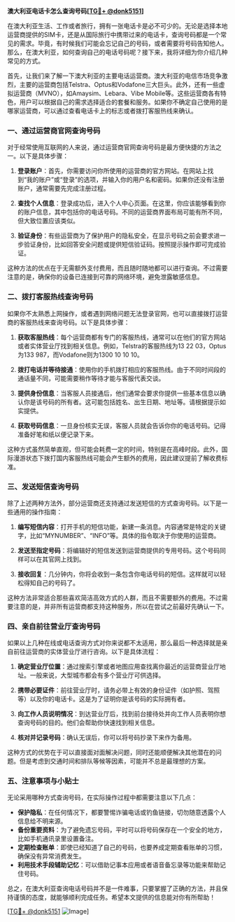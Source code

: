 **澳大利亚电话卡怎么查询号码[[TG💪+ @donk5151](https://t.me/s/donk5151)]**

在澳大利亚生活、工作或者旅行，拥有一张电话卡是必不可少的。无论是选择本地运营商提供的SIM卡，还是从国际旅行中携带过来的电话卡，查询号码都是一个常见的需求。毕竟，有时候我们可能会忘记自己的号码，或者需要将号码告知他人。那么，在澳大利亚，如何查询自己的电话号码呢？接下来，我将详细为你介绍几种常见的方式。

首先，让我们来了解一下澳大利亚的主要电话运营商。澳大利亚的电信市场竞争激烈，主要的运营商包括Telstra、Optus和Vodafone三大巨头。此外，还有一些虚拟运营商（MVNO），如Amaysim、Lebara、Vibe Mobile等。这些运营商各有特色，用户可以根据自己的需求选择适合的套餐和服务。如果你不确定自己使用的是哪家运营商，可以通过查看电话卡上的标志或者拨打客服热线来确认。

### **一、通过运营商官网查询号码**

对于经常使用互联网的人来说，通过运营商官网查询号码是最方便快捷的方法之一。以下是具体步骤：

1. **登录账户**：首先，你需要访问你所使用的运营商的官方网站。在网站上找到“我的账户”或“登录”的选项，并输入你的用户名和密码。如果你还没有注册账户，通常需要先完成注册过程。

2. **查找个人信息**：登录成功后，进入个人中心页面。在这里，你应该能够看到你的账户信息，其中包括你的电话号码。不同的运营商界面布局可能有所不同，但大致位置应该类似。

3. **验证身份**：有些运营商为了保护用户的隐私安全，在显示号码之前会要求进一步验证身份，比如回答安全问题或提供短信验证码。按照提示操作即可完成验证。

这种方法的优点在于无需额外支付费用，而且随时随地都可以进行查询。不过需要注意的是，确保你的设备已连接到可靠的网络环境，避免泄露敏感信息。

### **二、拨打客服热线查询号码**

如果你不太熟悉上网操作，或者遇到网络问题无法登录官网，也可以直接拨打运营商的客服热线来查询号码。以下是具体步骤：

1. **获取客服热线**：每个运营商都有专门的客服热线，通常可以在他们的官方网站或者实体营业厅找到相关信息。例如，Telstra的客服热线为13 22 03，Optus为133 987，而Vodafone则为1300 10 10 10。

2. **拨打电话并等待接通**：使用你的手机拨打相应的客服热线。由于不同时间段的通话量不同，可能需要稍作等待才能与客服代表交谈。

3. **提供身份信息**：当客服人员接通后，他们通常会要求你提供一些基本信息以确认你是该号码的所有者。这可能包括姓名、出生日期、地址等。请根据提示如实提供。

4. **获取号码信息**：一旦身份核实无误，客服人员就会告诉你你的电话号码。记得准备好笔和纸以便记录下来。

这种方式虽然简单直观，但可能会耗费一定的时间，特别是在高峰时段。此外，国际漫游状态下拨打国内客服热线可能会产生额外的费用，因此建议提前了解收费标准。

### **三、发送短信查询号码**

除了上述两种方法外，部分运营商还支持通过发送短信的方式查询号码。以下是一些通用的操作指南：

1. **编写短信内容**：打开手机的短信功能，新建一条消息。内容通常是特定的关键字，比如“MYNUMBER”、“INFO”等。具体的指令取决于你使用的运营商。

2. **发送至指定号码**：将编辑好的短信发送到运营商提供的专用号码。这个号码同样可以在其官网上找到。

3. **接收回复**：几分钟内，你将会收到一条包含你电话号码的短信。这样就可以轻松得知自己的号码了。

这种方法非常适合那些喜欢简洁高效方式的人群，而且不需要额外的费用。不过需要注意的是，并非所有运营商都支持这种服务，所以在尝试之前最好先确认一下。

### **四、亲自前往营业厅查询号码**

如果以上几种在线或电话查询方式对你来说都不太适用，那么最后一种选择就是亲自前往运营商的实体营业厅进行咨询。以下是具体流程：

1. **确定营业厅位置**：通过搜索引擎或者地图应用查找离你最近的运营商营业厅地址。一般来说，大型城市都会有多个营业厅可供选择。

2. **携带必要证件**：前往营业厅时，请务必带上有效的身份证件（如护照、驾照等）以及你的电话卡。这是为了证明你是该号码的实际拥有者。

3. **向工作人员说明情况**：到达营业厅后，找到前台接待处并向工作人员表明你想查询号码的目的。他们会帮助你快速找到相关信息。

4. **核对并记录号码**：确认无误后，你可以将号码抄录下来作为备用。

这种方式的优势在于可以直接面对面解决问题，同时还能顺便解决其他潜在的问题。但是考虑到交通时间和排队等候等因素，可能并不总是最理想的方案。

### **五、注意事项与小贴士**

无论采用哪种方式查询号码，在实际操作过程中都需要注意以下几点：

- **保护隐私**：在任何情况下，都要警惕诈骗电话或钓鱼链接，切勿随意透露个人信息给不明来源。
- **备份重要资料**：为了避免遗忘号码，平时可以将号码保存在一个安全的地方，比如手机通讯录里设置备注。
- **定期检查账单**：即使已经知道了自己的号码，也要养成定期查看账单的习惯，确保没有异常消费发生。
- **利用技术手段辅助记忆**：可以借助记事本应用或者语音备忘录等功能来帮助记住号码。

总之，在澳大利亚查询电话号码并不是一件难事，只要掌握了正确的方法，并且保持谨慎的态度，就能够顺利完成任务。希望本文提供的信息能对你有所帮助！

[[TG💪+ @donk5151](https://t.me/s/donk5151) ![Image](https://i.postimg.cc/rwNCRYN7/Snipaste-2025-04-30-17-27-05.png)]